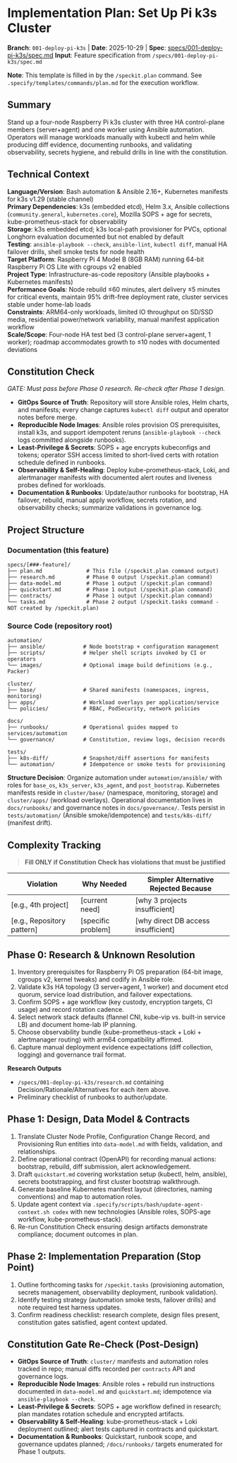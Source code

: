 # Implementation Plan: Set Up Pi k3s Cluster

**Branch**: `001-deploy-pi-k3s` | **Date**: 2025-10-29 | **Spec**: [specs/001-deploy-pi-k3s/spec.md](spec.md)
**Input**: Feature specification from `/specs/001-deploy-pi-k3s/spec.md`

**Note**: This template is filled in by the `/speckit.plan` command. See `.specify/templates/commands/plan.md` for the execution workflow.

## Summary

Stand up a four-node Raspberry Pi k3s cluster with three HA control-plane members (server+agent) and one worker using Ansible automation. Operators will manage workloads manually with kubectl and helm while producing diff evidence, documenting runbooks, and validating observability, secrets hygiene, and rebuild drills in line with the constitution.

## Technical Context

**Language/Version**: Bash automation & Ansible 2.16+, Kubernetes manifests for k3s v1.29 (stable channel)  
**Primary Dependencies**: k3s (embedded etcd), Helm 3.x, Ansible collections (`community.general`, `kubernetes.core`), Mozilla SOPS + age for secrets, kube-prometheus-stack for observability  
**Storage**: k3s embedded etcd; k3s local-path provisioner for PVCs, optional Longhorn evaluation documented but not enabled by default  
**Testing**: `ansible-playbook --check`, `ansible-lint`, `kubectl diff`, manual HA failover drills, shell smoke tests for node health  
**Target Platform**: Raspberry Pi 4 Model B (8GB RAM) running 64-bit Raspberry Pi OS Lite with cgroups v2 enabled  
**Project Type**: Infrastructure-as-code repository (Ansible playbooks + Kubernetes manifests)  
**Performance Goals**: Node rebuild ≤60 minutes, alert delivery ≤5 minutes for critical events, maintain 95% drift-free deployment rate, cluster services stable under home-lab loads  
**Constraints**: ARM64-only workloads, limited IO throughput on SD/SSD media, residential power/network variability, manual manifest application workflow  
**Scale/Scope**: Four-node HA test bed (3 control-plane server+agent, 1 worker); roadmap accommodates growth to ≤10 nodes with documented deviations

## Constitution Check

*GATE: Must pass before Phase 0 research. Re-check after Phase 1 design.*

- **GitOps Source of Truth**: Repository will store Ansible roles, Helm charts, and manifests; every change captures `kubectl diff` output and operator notes before merge.
- **Reproducible Node Images**: Ansible roles provision OS prerequisites, install k3s, and support idempotent reruns (`ansible-playbook --check` logs committed alongside runbooks).
- **Least-Privilege & Secrets**: SOPS + age encrypts kubeconfigs and tokens; operator SSH access limited to short-lived certs with rotation schedule defined in runbooks.
- **Observability & Self-Healing**: Deploy kube-prometheus-stack, Loki, and alertmanager manifests with documented alert routes and liveness probes defined for workloads.
- **Documentation & Runbooks**: Update/author runbooks for bootstrap, HA failover, rebuild, manual apply workflow, secrets rotation, and observability checks; summarize validations in governance log.

## Project Structure

### Documentation (this feature)

```text
specs/[###-feature]/
├── plan.md              # This file (/speckit.plan command output)
├── research.md          # Phase 0 output (/speckit.plan command)
├── data-model.md        # Phase 1 output (/speckit.plan command)
├── quickstart.md        # Phase 1 output (/speckit.plan command)
├── contracts/           # Phase 1 output (/speckit.plan command)
└── tasks.md             # Phase 2 output (/speckit.tasks command - NOT created by /speckit.plan)
```

### Source Code (repository root)

```text
automation/
├── ansible/            # Node bootstrap + configuration management
├── scripts/            # Helper shell scripts invoked by CI or operators
└── images/             # Optional image build definitions (e.g., Packer)

cluster/
├── base/               # Shared manifests (namespaces, ingress, monitoring)
├── apps/               # Workload overlays per application/service
└── policies/           # RBAC, PodSecurity, network policies

docs/
├── runbooks/           # Operational guides mapped to services/automation
└── governance/         # Constitution, review logs, decision records

tests/
├── k8s-diff/           # Snapshot/diff assertions for manifests
└── automation/         # Idempotence or smoke tests for provisioning
```

**Structure Decision**: Organize automation under `automation/ansible/` with roles for `base_os`, `k3s_server`, `k3s_agent`, and `post_bootstrap`. Kubernetes manifests reside in `cluster/base/` (namespace, monitoring, storage) and `cluster/apps/` (workload overlays). Operational documentation lives in `docs/runbooks/` and governance notes in `docs/governance/`. Tests persist in `tests/automation/` (Ansible smoke/idempotence) and `tests/k8s-diff/` (manifest drift).

## Complexity Tracking

> **Fill ONLY if Constitution Check has violations that must be justified**

| Violation | Why Needed | Simpler Alternative Rejected Because |
|-----------|------------|-------------------------------------|
| [e.g., 4th project] | [current need] | [why 3 projects insufficient] |
| [e.g., Repository pattern] | [specific problem] | [why direct DB access insufficient] |

## Phase 0: Research & Unknown Resolution

1. Inventory prerequisites for Raspberry Pi OS preparation (64-bit image, cgroups v2, kernel tweaks) and codify in Ansible role.
2. Validate k3s HA topology (3 server+agent, 1 worker) and document etcd quorum, service load distribution, and failover expectations.
3. Confirm SOPS + age workflow (key custody, encryption targets, CI usage) and record rotation cadence.
4. Select network stack defaults (flannel CNI, kube-vip vs. built-in service LB) and document home-lab IP planning.
5. Choose observability bundle (kube-prometheus-stack + Loki + alertmanager routing) with arm64 compatibility affirmed.
6. Capture manual deployment evidence expectations (diff collection, logging) and governance trail format.

**Research Outputs**  
- `/specs/001-deploy-pi-k3s/research.md` containing Decision/Rationale/Alternatives for each item above.  
- Preliminary checklist of runbooks to author/update.

## Phase 1: Design, Data Model & Contracts

1. Translate Cluster Node Profile, Configuration Change Record, and Provisioning Run entities into `data-model.md` with fields, validation, and relationships.
2. Define operational contract (OpenAPI) for recording manual actions: bootstrap, rebuild, diff submission, alert acknowledgement.
3. Draft `quickstart.md` covering workstation setup (kubectl, helm, ansible), secrets bootstrapping, and first cluster bootstrap walkthrough.
4. Generate baseline Kubernetes manifest layout (directories, naming conventions) and map to automation roles.
5. Update agent context via `.specify/scripts/bash/update-agent-context.sh codex` with new technologies (Ansible roles, SOPS-age workflow, kube-prometheus-stack).
6. Re-run Constitution Check ensuring design artifacts demonstrate compliance; document outcomes in plan.

## Phase 2: Implementation Preparation (Stop Point)

1. Outline forthcoming tasks for `/speckit.tasks` (provisioning automation, secrets management, observability deployment, runbook validation).
2. Identify testing strategy (automation smoke tests, failover drills) and note required test harness updates.
3. Confirm readiness checklist: research complete, design files present, constitution gates satisfied, agent context updated.

## Constitution Gate Re-Check (Post-Design)
- **GitOps Source of Truth**: `cluster/` manifests and automation roles tracked in repo; manual diffs recorded per `contracts` API and governance logs.
- **Reproducible Node Images**: Ansible roles + rebuild run instructions documented in `data-model.md` and `quickstart.md`; idempotence via `ansible-playbook --check`.
- **Least-Privilege & Secrets**: SOPS + age workflow defined in research; plan mandates rotation schedule and encrypted artifacts.
- **Observability & Self-Healing**: kube-prometheus-stack + Loki deployment outlined; alert tests captured in contracts and quickstart.
- **Documentation & Runbooks**: Quickstart, runbook scope, and governance updates planned; `/docs/runbooks/` targets enumerated for Phase 1 outputs.
